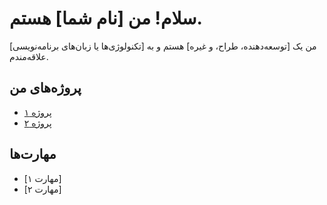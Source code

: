 # سلام! من [نام شما] هستم.
من یک [توسعه‌دهنده، طراح، و غیره] هستم و به [تکنولوژی‌ها یا زبان‌های برنامه‌نویسی] علاقه‌مندم.

## پروژه‌های من
- [پروژه ۱](لینک)
- [پروژه ۲](لینک)

## مهارت‌ها
- [مهارت ۱]
- [مهارت ۲]